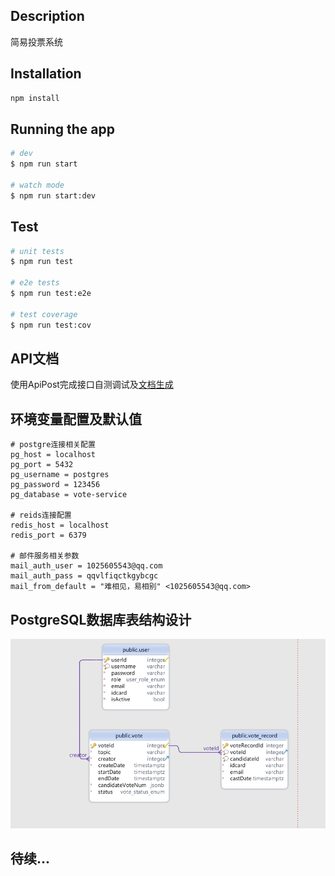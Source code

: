 
## Description

简易投票系统

## Installation

```bash
npm install
```

## Running the app

```bash
# dev
$ npm run start

# watch mode
$ npm run start:dev

```

## Test

```bash
# unit tests
$ npm run test

# e2e tests
$ npm run test:e2e

# test coverage
$ npm run test:cov
```

## API文档

使用ApiPost完成接口自测调试及[文档生成](https://console-docs.apipost.cn/preview/07079bc9cbf62033/9ff477ca38781583?target_id=905daf1b-5124-4e0c-ae57-ee41a49b74ae)


## 环境变量配置及默认值

```
# postgre连接相关配置
pg_host = localhost
pg_port = 5432
pg_username = postgres
pg_password = 123456
pg_database = vote-service

# reids连接配置
redis_host = localhost
redis_port = 6379

# 邮件服务相关参数
mail_auth_user = 1025605543@qq.com
mail_auth_pass = qqvlfiqctkgybcgc
mail_from_default = "难相见，易相别" <1025605543@qq.com>
```

## PostgreSQL数据库表结构设计

![PG](pg-design.png)

## 待续...